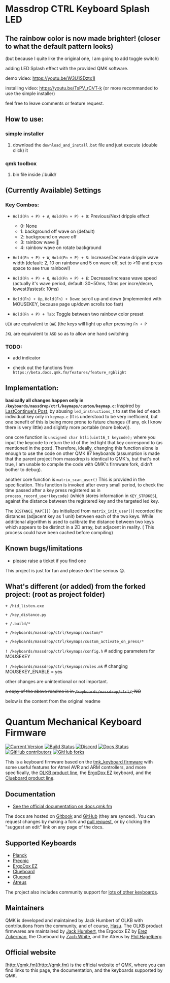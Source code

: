 # Massdrop CTRL Keyboard Splash LED

## The rainbow color is now made brighter! (closer to what the default pattern looks)
(but because I quite like the original one, I am going to add toggle switch)

adding LED Splash effect with the provided QMK software.

demo video: https://youtu.be/W3U1SDztx1I

installing video: https://youtu.be/TsPV_rCVT-k
(or more recommanded to use the simple installer)

feel free to leave comments or feature request.

## How to use:

### simple installer

1) download the `download_and_install.bat` file and just execute (double click) it


### qmk toolbox

1) bin file inside /.build/





## (Currently Available) Settings

### Key Combos:

- `Hold(Fn + P) + A`, `Hold(Fn + P) + D`: Previous/Next dripple effect 
  - 0: None
  - 1: background off wave on (default)
  - 2: background on wave off
  - 3: rainbow wave :rainbow:
  - 4: rainbow wave on rotate background

- `Hold(Fn + P) + W`, `Hold(Fn + P) + S`: Increase/Decrease dripple wave width (default: 2, 10 on rainbow and 5 on wave off, set to >10 and press space to see true rainbow!)

- `Hold(Fn + P) + Q`, `Hold(Fn + P) + E`: Decrease/Increase wave speed (actually it's wave period, default: 30~50ms, 10ms per incre/decre, lowest(fastest): 10ms)

- `Hold(Fn) + Up`, `Hold(Fn) + Down`: scroll up and down (implemented with MOUSEKEY, because page up/down scrolls too fast)

- `Hold(Fn + P) + Tab`: Toggle between two rainbow color preset

`UIO` are equivalent to `QWE` (the keys will light up after pressing `Fn + P`

`JKL` are equivalent to `ASD` so as to allow one hand switching

### TODO:

- add indicator

- check out the functions from `https://beta.docs.qmk.fm/features/feature_rgblight`

## Implementation:
**basically all changes happen only in `/keyboards/massdrop/ctrl/keymaps/custom/keymap.c`:**
Inspired by [LastContinue's Post](https://www.massdrop.com/talk/9382/how-to-configure-your-ctrl-keyboard/2201429),
by abusing `led_instructions_t` to set the led of each individual key only in `keymap.c` (It is understood to be very inefficient, but one benefit of this is being more prone to future changes (if any, ok I know there is very little) and slightly more portable (more below)).

one core function is `unsigned char ktli(uint16_t keycode);`
where you input the keycode to return the id of the led light that key correspond to (as mentioned in the post).
Therefore, ideally, changing this function alone is enough to use the code on other QMK 87 keyboards (assumption is made that the parent project from massdrop is identical to QMK's, but that's not true, I am unable to compile the code with QMK's firmware fork, didn't bother to debug).

another core function is `matrix_scan_user()`
This is provided in the specification. This function is invoked after every
small period, to check the time passed after a key press registered as in
`process_record_user(keycode)` (which stores information in `KEY_STROKES`),
against the distance between the registered key and the targeted led key.

The `DISTANCE_MAP[][]` (as initialized from `matrix_init_user()`)
recorded the distances (adjacent key as 1 unit) between each of the two keys.
While additional algorithm is used to calibrate the distance between two keys
which appears to be distinct in a 2D array, but adjacent in reality. (
This process could have been cached before compiling)


## Known bugs/limitations
- please raise a ticket if you find one


This project is just for fun and please don't be serious :blush:.


## What's different (or added) from the forked project: (root as project folder)
`+ /hid_listen.exe`

`+ /key_distance.py`

`+ /.build/*`

`+ /keyboards/massdrop/ctrl/keymaps/custom/*`

`+ /keyboards/massdrop/ctrl/keymaps/custom_activate_on_press/*`

`! /keyboards/massdrop/ctrl/keymaps/config.h` # adding parameters for MOUSEKEY

`! /keyboards/massdrop/ctrl/keymaps/rules.mk` # changing MOUSEKEY_ENABLE = yes


other changes are unintentional or not important.


~~a copy of the above readme is in `/keyboards/massdrop/ctrl/`, NO~~

below is the content from the original readme

# Quantum Mechanical Keyboard Firmware

[![Current Version](https://img.shields.io/github/tag/qmk/qmk_firmware.svg)](https://github.com/qmk/qmk_firmware/tags)
[![Build Status](https://travis-ci.org/qmk/qmk_firmware.svg?branch=master)](https://travis-ci.org/qmk/qmk_firmware)
[![Discord](https://img.shields.io/discord/440868230475677696.svg)](https://discord.gg/Uq7gcHh)
[![Docs Status](https://img.shields.io/badge/docs-ready-orange.svg)](https://docs.qmk.fm)
[![GitHub contributors](https://img.shields.io/github/contributors/qmk/qmk_firmware.svg)](https://github.com/qmk/qmk_firmware/pulse/monthly)
[![GitHub forks](https://img.shields.io/github/forks/qmk/qmk_firmware.svg?style=social&label=Fork)](https://github.com/qmk/qmk_firmware/)

This is a keyboard firmware based on the [tmk\_keyboard firmware](http://github.com/tmk/tmk_keyboard) with some useful features for Atmel AVR and ARM controllers, and more specifically, the [OLKB product line](https://olkb.com), the [ErgoDox EZ](http://www.ergodox-ez.com) keyboard, and the [Clueboard product line](http://clueboard.co/).

## Documentation

* [See the official documentation on docs.qmk.fm](https://docs.qmk.fm)

The docs are hosted on [Gitbook](https://www.gitbook.com/book/qmk/firmware/details) and [GitHub](/docs/) (they are synced). You can request changes by making a fork and [pull request](https://github.com/qmk/qmk_firmware/pulls), or by clicking the "suggest an edit" link on any page of the docs.

## Supported Keyboards

* [Planck](/keyboards/planck/)
* [Preonic](/keyboards/preonic/)
* [ErgoDox EZ](/keyboards/ergodox_ez/)
* [Clueboard](/keyboards/clueboard/)
* [Cluepad](/keyboards/clueboard/17/)
* [Atreus](/keyboards/atreus/)

The project also includes community support for [lots of other keyboards](/keyboards/).

## Maintainers

QMK is developed and maintained by Jack Humbert of OLKB with contributions from the community, and of course, [Hasu](https://github.com/tmk). The OLKB product firmwares are maintained by [Jack Humbert](https://github.com/jackhumbert), the Ergodox EZ by [Erez Zukerman](https://github.com/ezuk), the Clueboard by [Zach White](https://github.com/skullydazed), and the Atreus by [Phil Hagelberg](https://github.com/technomancy).

## Official website

[http://qmk.fm](http://qmk.fm) is the official website of QMK, where you can find links to this page, the documentation, and the keyboards supported by QMK.

